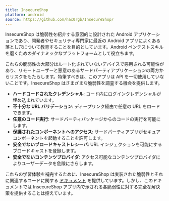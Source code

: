 ```yaml
---
title: InsecureShop
platform: android
source: https://github.com/hax0rgb/InsecureShop/
---
```


InsecureShop は脆弱性を紹介する意図的に設計された Android アプリケーションであり、開発者やセキュリティ専門家に最近の Android アプリによくある落とし穴について教育することを目的としています。Android ペンテストスキルを磨くためのダイナミックなプラットフォームとして役立ちます。

これらの脆弱性の大部分はルート化されていないデバイスで悪用される可能性があり、リモートユーザーと悪意のあるサードパーティアプリケーションの両方からリスクをもたらします。特筆すべきは、このアプリは API を一切使用していないことです。InsecureShop はさまざまな脆弱性を調査する機会を提供します。

- **ハードコードされたクレデンシャル**: コード内にログインクレデンシャルが埋め込まれています。
- **不十分な URL バリデーション**: ディープリンク経由で任意の URL をロードできます。
- **任意のコード実行**: サードパーティパッケージからのコードの実行を可能にします。
- **保護されたコンポーネントへのアクセス**: サードパーティアプリがセキュアコンポーネントを起動することを許可します。
- **安全でないブロードキャストレシーバ**: URL インジェクションを可能にするブロードキャストを登録します。
- **安全でないコンテンツプロバイダ**: アクセス可能なコンテンツプロバイダによりユーザーデータを危険にさらします。

これらの学習体験を補完するために、InsecureShop は実装された脆弱性とそれに関連するコードに関する [ドキュメント](https://docs.insecureshopapp.com/ "InsecureShop Docs") を提供しています。しかし、このドキュメントでは InsecureShop アプリ内で示される各脆弱性に対する完全な解決策を提供することは控えています。
